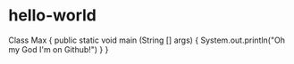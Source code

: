 # hello-world
Class Max {
    public static void main (String [] args) {
          System.out.println("Oh my God I'm on Github!")
    }
}
